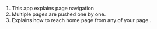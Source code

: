 1. This app explains page navigation
2. Multiple pages are pushed one by one.
3. Explains how to reach home page from any of your page..
